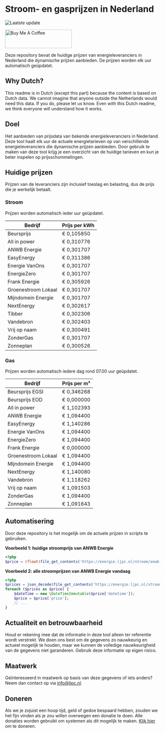 # Stroom- en gasprijzen in Nederland

![Laatste update](https://img.shields.io/badge/laatste%20update-2023--09--18%2009%3A00%20CET-brightgreen)

<a href="https://www.buymeacoffee.com/Lars-" target="_blank"><img src="https://cdn.buymeacoffee.com/buttons/v2/default-orange.png" alt="Buy Me A Coffee" height="60" style="height: 60px !important;width: 217px !important;" ></a>

Deze repository bevat de huidige prijzen van energieleveranciers in Nederland die dynamische prijzen aanbieden. De prijzen worden elk uur automatisch geüpdatet.

## Why Dutch?

This readme is in Dutch (except this part) because the content is based on Dutch data. We cannot imagine that anyone outside the Netherlands would need this data. If you do, please let us know. Even with this Dutch readme, we think
everyone will understand how it works.

## Doel

Het aanbieden van prijsdata van bekende energieleveranciers in Nederland. Deze tool haalt elk uur de actuele energietarieven op van verschillende energieleveranciers die dynamische prijzen aanbieden. Door gebruik te maken van deze tool
krijg je een overzicht van de huidige tarieven en kun je beter inspelen op prijsschommelingen.

## Huidige prijzen

Prijzen van de leveranciers zijn inclusief toeslag en belasting, dus de prijs die je werkelijk betaalt.

### Stroom

Prijzen worden automatisch ieder uur geüpdatet.

 Bedrijf | Prijs per kWh 
---------|---------------
Beursprijs | € 0,105850
All in power | € 0,310776
ANWB Energie | € 0,301707
EasyEnergy | € 0,311386
Energie VanOns | € 0,301707
EnergieZero | € 0,301707
Frank Energie | € 0,305926
Groenestroom Lokaal | € 0,301707
Mijndomein Energie | € 0,301707
NextEnergy | € 0,302617
Tibber | € 0,302306
Vandebron | € 0,302403
Vrij op naam | € 0,300491
ZonderGas | € 0,301707
Zonneplan | € 0,300526


### Gas

Prijzen worden automatisch iedere dag rond 07.00 uur geüpdatet.

 Bedrijf | Prijs per m³ 
---------|--------------
Beursprijs EGSI | € 0,346268
Beursprijs EOD | € 0,000000
All in power | € 1,102393
ANWB Energie | € 1,094400
EasyEnergy | € 1,140286
Energie VanOns | € 1,094400
EnergieZero | € 1,094400
Frank Energie | € 0,000000
Groenestroom Lokaal | € 1,094400
Mijndomein Energie | € 1,094400
NextEnergy | € 1,140080
Vandebron | € 1,118262
Vrij op naam | € 1,091503
ZonderGas | € 1,094400
Zonneplan | € 1,091643


## Automatisering

Door deze repository is het mogelijk om de actuele prijzen in scripts te gebruiken.

**Voorbeeld 1: huidige stroomprijs van ANWB Energie**

```php
<?php
$price = (float)file_get_contents('https://energie.ljpc.nl/stroom/anwb-energie-nu.txt');

```

**Voorbeeld 2: alle stroomprijzen van ANWB Energie vandaag**

```php
<?php
$prices = json_decode(file_get_contents('https://energie.ljpc.nl/stroom/all-in-power-vandaag.json'),true);
foreach ($prices as $price) {
    $dateTime = new \DateTimeImmutable($price['datetime']);
    $price = $price['price'];
    // ...
}
```

## Actualiteit en betrouwbaarheid

Houd er rekening mee dat de informatie in deze tool alleen ter referentie wordt verstrekt. We doen ons best om de gegevens zo nauwkeurig en actueel mogelijk te houden, maar we kunnen de volledige nauwkeurigheid van de gegevens niet
garanderen. Gebruik deze informatie op eigen risico.

## Maatwerk

Geïnteresseerd in maatwerk op basis van deze gegevens of iets anders? Neem dan contact op
via [info@ljpc.nl](mailto:info@ljpc.nl?subject=Energie%20prijzen).

## Doneren

Als we je zojuist een hoop tijd, geld of gedoe bespaard hebben, zouden we het fijn vinden als je zou willen overwegen een
donatie te doen. Alle donaties worden gebruikt om systemen als dit mogelijk te
maken. [Klik hier](https://www.buymeacoffee.com/Lars-) om te doneren.
